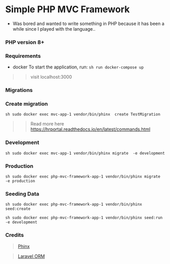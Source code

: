 # Simple PHP MVC Framework
- Was bored and wanted to write something in PHP because it has been a while since I played with the language..

### PHP version 8+

### Requirements
- docker
To start the application, run:
```sh run docker-compose up ```
>> visit localhost:3000

### Migrations

### Create migration
```sh sudo docker exec mvc-app-1 vendor/bin/phinx  create TestMigration```
>> Read more here https://hrportal.readthedocs.io/en/latest/commands.html

### Development

```sh sudo docker exec mvc-app-1 vendor/bin/phinx migrate  -e development ```

### Production

 ```sh sudo docker exec php-mvc-framework-app-1 vendor/bin/phinx migrate  -e production ```

### Seeding Data

```sh sudo docker exec php-mvc-framework-app-1 vendor/bin/phinx seed:create ```

```sh sudo docker exec php-mvc-framework-app-1 vendor/bin/phinx seed:run  -e development ```

### Credits
> [Phinx](https://phinx.org/)

> [Laravel ORM](https://laravel.com/docs/8.x/eloquent)
